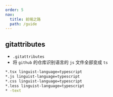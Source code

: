 ```yaml
---
order: 5
nav:
  title: 前端之路
  path: /guide
---
```


## gitattributes

- `.gitattributes`
- 将 `github` 的仓库识别语言的 `js` 文件全部变成 `ts`

```bash
*.tsx linguist-language=typescript
*.js linguist-language=typescript
*.css linguist-language=typescript
*.less linguist-language=typescript
* -text
```
